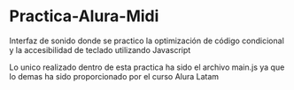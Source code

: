 <h1 aling="center">Practica-Alura-Midi</h1>
Interfaz de sonido donde se practico la optimización de código condicional y la accesibilidad de teclado utilizando Javascript

<p>Lo unico realizado dentro de esta practica ha sido el archivo <font-weight="bold">main.js ya que lo demas ha sido proporcionado por el curso Alura Latam</p>
